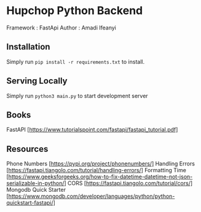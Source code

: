 # Hupchop Python Backend
Framework : FastApi
Author : Amadi Ifeanyi

## Installation
Simply run ```pip install -r requirements.txt``` to install.

## Serving Locally
Simply run ```python3 main.py``` to start development server

## Books
FastAPI [https://www.tutorialspoint.com/fastapi/fastapi_tutorial.pdf]

## Resources
Phone Numbers [https://pypi.org/project/phonenumbers/]
Handling Errors [https://fastapi.tiangolo.com/tutorial/handling-errors/]
Formatting Time [https://www.geeksforgeeks.org/how-to-fix-datetime-datetime-not-json-serializable-in-python/]
CORS [https://fastapi.tiangolo.com/tutorial/cors/]
Mongodb Quick Starter [https://www.mongodb.com/developer/languages/python/python-quickstart-fastapi/]